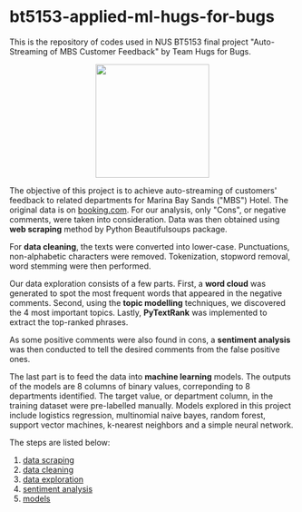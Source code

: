 # bt5153-applied-ml-hugs-for-bugs
This is the repository of codes used in NUS BT5153 final project "Auto-Streaming of MBS Customer Feedback" by Team Hugs for Bugs.

<p align="center">
  <img src="https://www.comp.nus.edu.sg/~pravein/soclogo.jpg" width="200">
</p>

The objective of this project is to achieve auto-streaming of customers' feedback to related departments for Marina Bay Sands ("MBS") Hotel. The original data is on [booking.com](https://www.booking.com/reviews/sg/hotel/marina-bay-sands.en-gb.html?aid=357004;label=gog235jc-1FCA0oyQE4qAZIM1gDaMkBiAEBmAEJuAEXyAEU2AEB6AEB-AEMiAIBqAIDuALg3vvxBcACAQ;sid=8a6dd48ab3f6c651d2176995dfe97040;customer_type=total;hp_nav=0;old_page=0;order=featuredreviews;page=4;r_lang=en;rows=75&). For our analysis, only "Cons", or negative comments, were taken into consideration. Data was then obtained using **web scraping** method by Python Beautifulsoups package.

For **data cleaning**, the texts were converted into lower-case. Punctuations, non-alphabetic characters were removed. Tokenization, stopword removal, word stemming were then performed.

Our data exploration consists of a few parts. First, a **word cloud** was generated to spot the most frequent words that appeared in the negative comments. Second, using the **topic modelling** techniques, we discovered the 4 most important topics. Lastly, **PyTextRank** was implemented to extract the top-ranked phrases.

As some positive comments were also found in cons, a **sentiment analysis** was then conducted to tell the desired comments from the false positive ones.

The last part is to feed the data into **machine learning** models. The outputs of the models are 8 columns of binary values, correponding to 8 departments identified. The target value, or department column, in the training dataset were pre-labelled manually. Models explored in this project include logistics regression, multinomial naive bayes, random forest, support vector machines, k-nearest neighbors and a simple neural network.

The steps are listed below:
1. [data scraping](/0.%20auto-streaming%20mbs%20feedback/1.%20data%20scraping)
2. [data cleaning](/0.%20auto-streaming%20mbs%20feedback/2.%20data%20cleaning)
3. [data exploration](/0.%20auto-streaming%20mbs%20feedback/3.%20data%20exploration)
4. [sentiment analysis](/0.%20auto-streaming%20mbs%20feedback/4.%20sentiment%20analysis)
5. [models](/0.%20auto-streaming%20mbs%20feedback/5.%20models)
